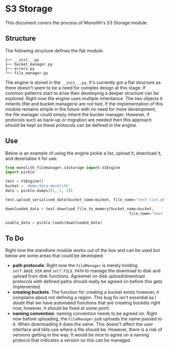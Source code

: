 # S3 Storage
This document covers the process of Monolith's S3 Storage module. 

## Structure
The following structure defines the flat module:

```
├── __init__.py
├── bucket_manager.py
├── errors.py
└── file_manager.py
```
The engine is stored in the ```__init__.py```. It's currently got a flat structure as there doesn't seem to be a need for complex design at this stage. If common patterns start to arise then developing a deeper structure can be explored. Right now the engine uses multiple inheritance. The two objects it inherits (file and bucket managers) are not tied. If the implementation of this module remains simple in the future with no need for more development, the file manager could simply inherit the bucker manager. However, if protocols such as back-up or migration are needed then this approach should be kept as these protocols can be defined in the engine. 

## Use
Below is an example of using the engine pickle a list, upload it, download it, and deserialise it for use:

```python
from monolith_filemanager.s3storage import V1Engine
import pickle

test = V1Engine()
bucket = 'demo-data.monolith'
data = pickle.dumps([1, 2, 3])

test.upload_serialised_data(bucket_name=bucket, file_name="test-list.pkl", data=data)

downloaded_data = test.download_file_to_memory(bucket_name=bucket,
                                                       file_name="test-list.pkl")

usable_data = pickle.loads(downloaded_data)
```

## To Do
Right now the standlone module works out of the box and can be used but below are some areas that could be developed:

- **path protocols**: Right now the ```FileManager``` is merely holding ```self.BASE_DIR``` and ```self.FILE_PATH``` to manage the download to disk and upload from disk functions. Agreemet on disk upload/download protocols with defined paths should really be agreed on before this gets implemented.
-  **creating buckets**: The function for creating a bucket exists however, it complains about not defining a region. This bug fix isn't essential as I doubt that we have automated functions that are creating buckets right now, however, it should be fixed at some point.
-  **naming convention**: naming convention needs to be agreed on. Right now before uploading, the ```FileManager``` just uploads the name passed to it. When downloading it does the same. This doesn't affect the user interface and tells use where a file should be. However, there is a risk of versions getting in the way. It would be nice to agree on a naming protocol that indicates a version so this can be managed. 